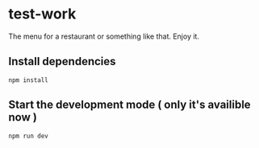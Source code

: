 # test-work

The menu for a restaurant or something like that. Enjoy it.

## Install dependencies
```
npm install
```
## Start the development mode ( only it's availible now )
```
npm run dev
```
